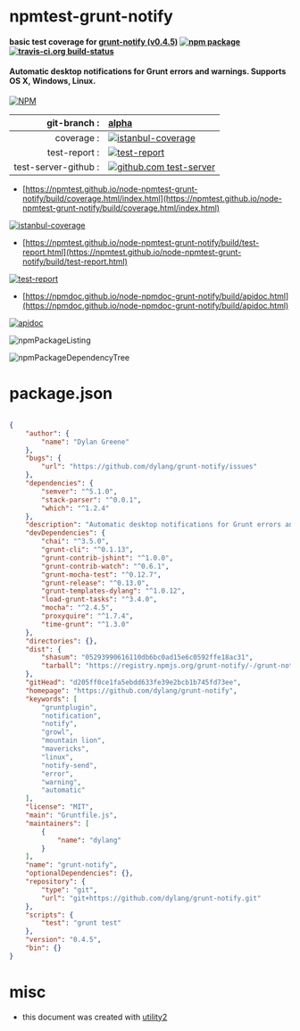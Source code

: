 # npmtest-grunt-notify

#### basic test coverage for  [grunt-notify (v0.4.5)](https://github.com/dylang/grunt-notify)  [![npm package](https://img.shields.io/npm/v/npmtest-grunt-notify.svg?style=flat-square)](https://www.npmjs.org/package/npmtest-grunt-notify) [![travis-ci.org build-status](https://api.travis-ci.org/npmtest/node-npmtest-grunt-notify.svg)](https://travis-ci.org/npmtest/node-npmtest-grunt-notify)

#### Automatic desktop notifications for Grunt errors and warnings. Supports OS X, Windows, Linux.

[![NPM](https://nodei.co/npm/grunt-notify.png?downloads=true&downloadRank=true&stars=true)](https://www.npmjs.com/package/grunt-notify)

| git-branch : | [alpha](https://github.com/npmtest/node-npmtest-grunt-notify/tree/alpha)|
|--:|:--|
| coverage : | [![istanbul-coverage](https://npmtest.github.io/node-npmtest-grunt-notify/build/coverage.badge.svg)](https://npmtest.github.io/node-npmtest-grunt-notify/build/coverage.html/index.html)|
| test-report : | [![test-report](https://npmtest.github.io/node-npmtest-grunt-notify/build/test-report.badge.svg)](https://npmtest.github.io/node-npmtest-grunt-notify/build/test-report.html)|
| test-server-github : | [![github.com test-server](https://npmtest.github.io/node-npmtest-grunt-notify/GitHub-Mark-32px.png)](https://npmtest.github.io/node-npmtest-grunt-notify/build/app/index.html) | | build-artifacts : | [![build-artifacts](https://npmtest.github.io/node-npmtest-grunt-notify/glyphicons_144_folder_open.png)](https://github.com/npmtest/node-npmtest-grunt-notify/tree/gh-pages/build)|

- [https://npmtest.github.io/node-npmtest-grunt-notify/build/coverage.html/index.html](https://npmtest.github.io/node-npmtest-grunt-notify/build/coverage.html/index.html)

[![istanbul-coverage](https://npmtest.github.io/node-npmtest-grunt-notify/build/screenCapture.buildCi.browser.%252Ftmp%252Fbuild%252Fcoverage.lib.html.png)](https://npmtest.github.io/node-npmtest-grunt-notify/build/coverage.html/index.html)

- [https://npmtest.github.io/node-npmtest-grunt-notify/build/test-report.html](https://npmtest.github.io/node-npmtest-grunt-notify/build/test-report.html)

[![test-report](https://npmtest.github.io/node-npmtest-grunt-notify/build/screenCapture.buildCi.browser.%252Ftmp%252Fbuild%252Ftest-report.html.png)](https://npmtest.github.io/node-npmtest-grunt-notify/build/test-report.html)

- [https://npmdoc.github.io/node-npmdoc-grunt-notify/build/apidoc.html](https://npmdoc.github.io/node-npmdoc-grunt-notify/build/apidoc.html)

[![apidoc](https://npmdoc.github.io/node-npmdoc-grunt-notify/build/screenCapture.buildCi.browser.%252Ftmp%252Fbuild%252Fapidoc.html.png)](https://npmdoc.github.io/node-npmdoc-grunt-notify/build/apidoc.html)

![npmPackageListing](https://npmtest.github.io/node-npmtest-grunt-notify/build/screenCapture.npmPackageListing.svg)

![npmPackageDependencyTree](https://npmtest.github.io/node-npmtest-grunt-notify/build/screenCapture.npmPackageDependencyTree.svg)



# package.json

```json

{
    "author": {
        "name": "Dylan Greene"
    },
    "bugs": {
        "url": "https://github.com/dylang/grunt-notify/issues"
    },
    "dependencies": {
        "semver": "^5.1.0",
        "stack-parser": "^0.0.1",
        "which": "^1.2.4"
    },
    "description": "Automatic desktop notifications for Grunt errors and warnings. Supports OS X, Windows, Linux.",
    "devDependencies": {
        "chai": "^3.5.0",
        "grunt-cli": "^0.1.13",
        "grunt-contrib-jshint": "^1.0.0",
        "grunt-contrib-watch": "^0.6.1",
        "grunt-mocha-test": "^0.12.7",
        "grunt-release": "^0.13.0",
        "grunt-templates-dylang": "^1.0.12",
        "load-grunt-tasks": "^3.4.0",
        "mocha": "^2.4.5",
        "proxyquire": "^1.7.4",
        "time-grunt": "^1.3.0"
    },
    "directories": {},
    "dist": {
        "shasum": "05293990616110db6bc0ad15e6c0592ffe18ac31",
        "tarball": "https://registry.npmjs.org/grunt-notify/-/grunt-notify-0.4.5.tgz"
    },
    "gitHead": "d205ff0ce1fa5ebdd633fe39e2bcb1b745fd73ee",
    "homepage": "https://github.com/dylang/grunt-notify",
    "keywords": [
        "gruntplugin",
        "notification",
        "notify",
        "growl",
        "mountain lion",
        "mavericks",
        "linux",
        "notify-send",
        "error",
        "warning",
        "automatic"
    ],
    "license": "MIT",
    "main": "Gruntfile.js",
    "maintainers": [
        {
            "name": "dylang"
        }
    ],
    "name": "grunt-notify",
    "optionalDependencies": {},
    "repository": {
        "type": "git",
        "url": "git+https://github.com/dylang/grunt-notify.git"
    },
    "scripts": {
        "test": "grunt test"
    },
    "version": "0.4.5",
    "bin": {}
}
```



# misc
- this document was created with [utility2](https://github.com/kaizhu256/node-utility2)
